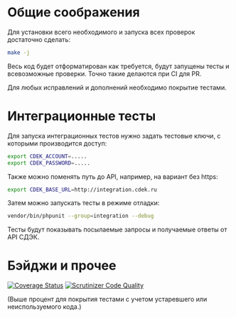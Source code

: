# Общие соображения 

Для установки всего необходимого и запуска всех проверок достаточно сделать:

```bash
make -j
```

Весь код будет отформатирован как требуется, будут запущены тесты и всевозможные проверки. Точно такие делаются при CI для PR.

Для любых исправлений и дополнений необходимо покрытие тестами.

# Интеграционные тесты

Для запуска интеграционных тестов нужно задать тестовые ключи, с которыми производится доступ:

```bash
export CDEK_ACCOUNT=.....
export CDEK_PASSWORD=.....
```

Также можно поменять путь до API, например, на вариант без https:

```bash
export CDEK_BASE_URL=http://integration.cdek.ru 
```

Затем можно запускать тесты в режиме отладки:

```bash
vendor/bin/phpunit --group=integration --debug
```

Тесты будут показывать посылаемые запросы и получаемые ответы от API СДЭК.

# Бэйджи и прочее

[![Coverage Status](https://coveralls.io/repos/github/sanmai/cdek-sdk/badge.svg?branch=master)](https://coveralls.io/github/sanmai/cdek-sdk?branch=master)
[![Scrutinizer Code Quality](https://scrutinizer-ci.com/g/sanmai/cdek-sdk/badges/quality-score.png?b=master)](https://scrutinizer-ci.com/g/sanmai/cdek-sdk/?branch=master)


(Выше процент для покрытия тестами с учетом устаревшего или неиспользуемого кода.)

